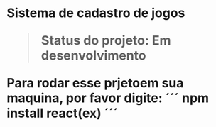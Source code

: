 <h1>Sistema de cadastro de jogos</1>

>Status do projeto: Em desenvolvimento

Para rodar esse prjetoem sua maquina, por favor digite:
´´´
npm install react(ex)
´´´
